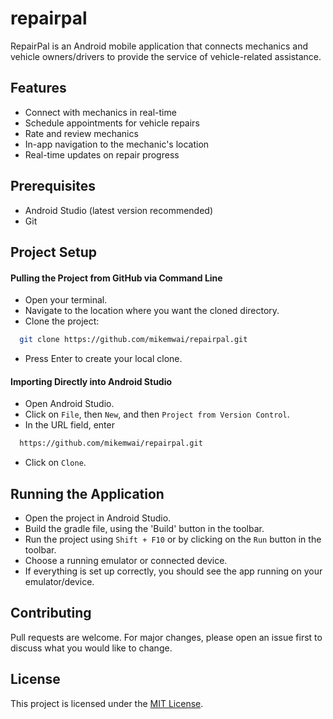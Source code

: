 # repairpal
RepairPal is an Android mobile application that connects mechanics and vehicle owners/drivers to provide the service of vehicle-related assistance.

## Features

- Connect with mechanics in real-time
- Schedule appointments for vehicle repairs
- Rate and review mechanics
- In-app navigation to the mechanic's location
- Real-time updates on repair progress

## Prerequisites

- Android Studio (latest version recommended)
- Git

## Project Setup

#### Pulling the Project from GitHub via Command Line

- Open your terminal.
- Navigate to the location where you want the cloned directory.
- Clone the project:
```sh
  git clone https://github.com/mikemwai/repairpal.git
```
- Press Enter to create your local clone.

#### Importing Directly into Android Studio

- Open Android Studio.
- Click on `File`, then `New`, and then `Project from Version Control`.
- In the URL field, enter
```sh
  https://github.com/mikemwai/repairpal.git
```
- Click on `Clone`.

## Running the Application

- Open the project in Android Studio.
- Build the gradle file, using the 'Build' button in the toolbar.
- Run the project using `Shift + F10` or by clicking on the `Run` button in the toolbar.
- Choose a running emulator or connected device.
- If everything is set up correctly, you should see the app running on your emulator/device.

## Contributing

Pull requests are welcome. For major changes, please open an issue first to discuss what you would like to change.

## License

This project is licensed under the [MIT License](LICENSE).


